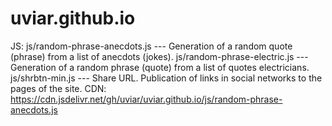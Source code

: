 # uviar.github.io
JS:
js/random-phrase-anecdots.js --- Generation of a random quote (phrase) from a list of anecdots (jokes).
js/random-phrase-electric.js --- Generation of a random phrase (quote) from a list of quotes electricians.
js/shrbtn-min.js --- Share URL. Publication of links in social networks to the pages of the site.
CDN:
https://cdn.jsdelivr.net/gh/uviar/uviar.github.io/js/random-phrase-anecdots.js
